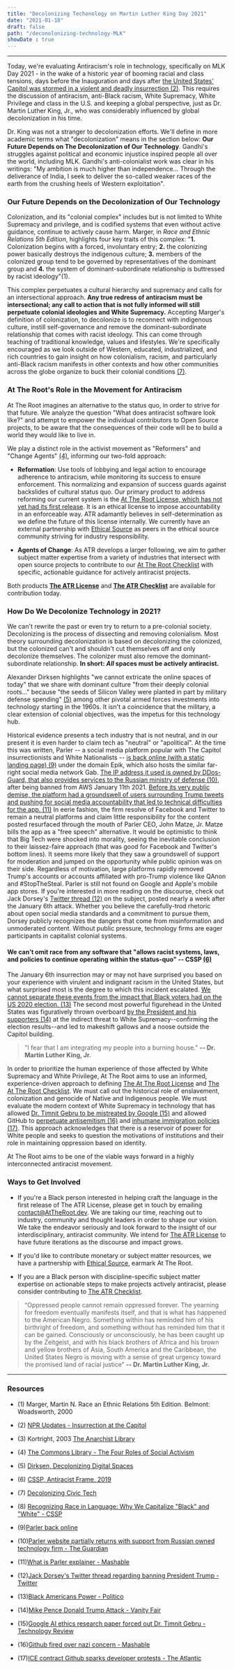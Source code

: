 ```yaml
---
title: "Decolonizing Techonology on Martin Luther King Day 2021"
date: "2021-01-18"
draft: false
path: "/deconolonizing-technology-MLK"
showDate : true
---
```

--------------------

Today, we're evaluating Antiracism's role in technology, specifically on MLK Day 2021 - in the wake of a historic year of booming racial and class tensions, days before the Inauguration and days after [the United States' Capitol was stormed in a violent and deadly insurrection (2)](https://www.npr.org/sections/insurrection-at-the-capitol). This requires the discussion of antiracism, anti-Black racism, White Supremacy, White Privilege and class in the U.S. and keeping a global perspective, just as Dr. Martin Luther King, Jr., who was considerably influenced by global decolonization in his time.

Dr. King was not a stranger to decolonization efforts. We'll define in more academic terms what "decolonization" means in the section below: **Our Future Depends on The Decolonization of Our Technology**. Gandhi's struggles against political and economic injustice inspired people all over the world, including MLK. Gandhi's anti-colonialist work was clear in his writings: "My ambition is much higher than independence... Through the deliverance of India, I seek to deliver the so-called weaker races of the earth from the crushing heels of Western exploitation".

### Our Future Depends on the Decolonization of Our Technology

Colonization, and its "colonial complex" includes but is not limited to White Supremacy and privilege, and is codified systems that even without active guidance, continue to actively cause harm. Marger, in _Race and Ethnic Relations 5th Edition_, highlights four key traits of this complex: "**1.** Colonization begins with a forced, involuntary entry; **2.** the colonizing power basically destroys the indigenous culture; **3.** members of the colonized group tend to be governed by representatives of the dominant group and **4.** the system of dominant-subordinate relationship is buttressed by racist ideology"(1).

This complex perpetuates a cultural hierarchy and supremacy and calls for an intersectional approach. **Any true redress of antiracism must be intersectional; any call to action that is not fully informed will still perpetuate colonial ideologies and White Supremacy.** Accepting Marger's definition of colonization, to decolonize is to reconnect with indigenous culture, instill self-governance and remove the dominant-subordinate relationship that comes with racist ideology. This can come through teaching of traditional knowledge, values and lifestyles. We're specifically encouraged as we look outside of Western, educated, industrialized, and rich countries to gain insight on how colonialism, racism, and particularly anti-Black racism manifests in other contexts and how other communities across the globe organize to buck their colonial conditions [(7)](https://decolonizingcivictech.com/).

### At The Root's Role in the Movement for Antiracism

At The Root imagines an alternative to the status quo, in order to strive for that future. We analyze the question "What does antiracist software look like?" and attempt to empower the individual contributors to Open Source projects, to be aware that the consequences of their code will be to build a world they would like to live in.

We play a distinct role in the activist movement as "Reformers" and "Change Agents" [(4)](https://commonslibrary.org/the-four-roles-of-social-activism/), informing our two-fold approach:

- **Reformation**: Use tools of lobbying and legal action to encourage adherence to antiracism, while monitoring its success to ensure enforcement. This normalizing and expansion of success guards against backslides of cultural status quo. Our primary product to address reforming our current system is the [At The Root License, which has not yet had its first release](https://github.com/dawnwages/ATR/blob/main/src/content/ATRlicense.md). It is an ethical license to impose accountability in an enforceable way. ATR adamantly believes in self-determination as we define the future of this license internally. We currently have an external partnership with [Ethical Source](https://ethicalsource.dev) as peers in the ethical source community striving for industry responsibility.
  
- **Agents of Change**: As ATR develops a larger following, we aim to gather subject matter expertise from a variety of industries that intersect with open source projects to contribute to our [At The Root Checklist](https://github.com/dawnwages/ATR/blob/main/src/content/AntiRacistChecklist.md) with specific, actionable guidance for actively antiracist projects.

Both products [**The ATR License**](https://github.com/dawnwages/ATR/blob/main/src/content/ATRlicense.md) and [**The ATR Checklist**](https://github.com/dawnwages/ATR/blob/main/src/content/AntiRacistChecklist.md) are available for contribution today.

### How Do We Decolonize Technology in 2021?

We can't rewrite the past or even try to return to a pre-colonial society. Decolonizing is the process of dissecting and removing colonialism. Most theory surrounding decolonization is based on decolonizing the colonized, but the colonized can't and shouldn't cut themselves off and only decolonize themselves. The colonizer must also remove the dominant-subordinate relationship. **In short: _All_ spaces must be actively antiracist.**

Alexander Dirksen highlights "we cannot extricate the online spaces of today" that we share with dominant culture "from their deeply colonial roots..." because "the seeds of Silicon Valley were planted in part by military defense spending" [(5)](http://www.alexanderdirksen.com/updates/decolonizing-digital-spaces) among other pivotal armed forces investments into technology starting in the 1960s. It isn't a coincidence that the military, a clear extension of colonial objectives, was the impetus for this technology hub.
 
Historical evidence presents a tech industry that is not neutral, and in our present it is even harder to claim tech as "neutral" or "apolitical". At the time this was written, Parler -- a social media platform popular with The Capitol insurrectionists and White Nationalists -- [is back online (with a static landing page) (9)](https://www.cnn.com/2021/01/17/tech/parler-back-online/index.html) under the domain Epik, which also hosts the similar far-right social media network Gab. [The IP address it used is owned by DDos-Guard, that also provides services to the Russian ministry of defense (10)](https://www.theguardian.com/media/2021/jan/19/parler-website-partially-returns-with-support-from-russian-owned-technology-firm), after being banned from AWS January 11th 2021. [Before its very public demise, the platform had a groundswell of users surrounding Trump tweets and pushing for social media accountability that led to technical difficulties for the app. (11)](https://mashable.com/article/what-is-parler-explainer/) In eerie fashion, the firm resolve of Facebook and Twitter to remain a neutral platforms and claim little responsibility for the content posted resurfaced through the mouth of Parler CEO, John Matze, Jr. Matze bills the app as a "free speech" alternative. It would be optimistic to think that Big Tech were shocked into morality, seeing the inevitable conclusion to their laissez-faire approach (that was good for Facebook and Twitter's bottom lines). It seems more likely that they saw a groundswell of support for moderation and jumped on the opportunity while public opinion was on their side. Regardless of motivation, large platforms rapidly removed Trump's accounts or accounts affiliated with pro-Trump violence like QAnon and #StopTheSteal. Parler is still not found on Google and Apple's mobile app stores. If you're interested in more reading on the discourse, check out Jack Dorsey's [Twitter thread (12)](https://twitter.com/jack/status/1349510769268850690?s=20) on the subject, posted nearly a week after the January 6th attack. Whether you believe the carefully-trod rhetoric about open social media standards and a commitment to pursue them, Dorsey publicly recognizes the dangers that come from misinformation and unmoderated content. Without public pressure, technology firms are eager participants in capitalist colonial systems.

#### We can't omit race from any software that "allows racist systems, laws, and policies to continue operating within the status-quo" -- CSSP [(6)](https://cssp.org/wp-content/uploads/2019/09/Antiracist-Frame-11.20.19.pdf)

The January 6th insurrection may or may not have surprised you based on your experience with virulent and indignant racism in the United States, but what surprised most is the degree to which this incident escalated. [We cannot separate these events from the impact that Black voters had on the US 2020 election. (13)](https://www.politico.com/news/magazine/2021/01/02/black-americans-power-2020-453345) The second most powerful figurehead in the United States was figuratively thrown overboard [by the President and his supporters (14)](https://www.vanityfair.com/news/2021/01/mike-pence-donald-trump-attack) at the indirect threat to White Supremacy--confirming the election results--and led to makeshift gallows and a noose outside the Capitol building.

> "I fear that I am integrating my people into a burning house." **-- Dr. Martin Luther King, Jr.**

In order to prioritize the human experience of those affected by White Supremacy and White Privilege, At The Root aims to use an informed, experience-driven approach to defining [The At The Root License](https://attheroot.dev/License) and [The At The Root Checklist](https://attheroot.dev/anti-racist-checklist). We must call out the historical role of enslavement, colonization and genocide of Native and Indigenous people. We must evaluate the modern context of White Supremacy in technology that has allowed [Dr. Timnit Gebru to be mistreated by Google (15)](https://www.technologyreview.com/2020/12/04/1013294/google-ai-ethics-research-paper-forced-out-timnit-gebru/) and allowed GitHub to [perpetuate antisemitism (16)](https://mashable.com/article/github-fired-over-nazi-concern/) and [inhumane immigration policies (17)](https://www.theatlantic.com/technology/archive/2020/01/ice-contract-github-sparks-developer-protests/604339/). This approach acknowledges that there is a reservoir of power for White people and seeks to question the motivations of institutions and their role in maintaining oppression based on identity.

At The Root aims to be one of the viable ways forward in a highly interconnected antiracist movement.

### Ways to Get Involved

- If you're a Black person interested in helping craft the language in the first release of The ATR License, please get in touch by emailing [contact@AtTheRoot.dev](mailto:contact@AtTheRoot.dev). We are taking our time, reaching out to industry, community and thought leaders in order to shape our vision. We take the endeavor seriously and look forward to the insight of our interdisciplinary, antiracist community. We intend for [The ATR License](https://attheroot.dev/License) to have future iterations as the discourse and impact grows.

- If you'd like to contribute monetary or subject matter resources, we have a partnership with [Ethical Source](https://opencollective.com/ethical-source), earmark At The Root.

- If you are a Black person with discipline-specific subject matter expertise on actionable steps to make projects actively antiracist, please consider contributing to [The ATR Checklist](https://attheroot.dev/anti-racist-checklist).

>“Oppressed people cannot remain oppressed forever. The yearning for freedom eventually manifests itself, and that is what has happened to the American Negro. Something within has reminded him of his birthright of freedom, and something without has reminded him that it can be gained. Consciously or unconsciously, he has been caught up by the Zeitgeist, and with his black brothers of Africa and his brown and yellow brothers of Asia, South America and the Caribbean, the United States Negro is moving with a sense of great urgency toward the promised land of racial justice”
> **-- Dr. Martin Luther King, Jr.**

--------------------
### Resources
- (1) Marger, Martin N. Race an Ethnic Relations 5th Edition. Belmont: Woadsworth, 2000

- (2) [NPR Updates - Insurrection at the Capitol](https://www.npr.org/sections/insurrection-at-the-capitol)

- (3) Kortright, 2003
  [The Anarchist Library](https://theanarchistlibrary.org/library/chris-kortright-colonization-and-identity#:~:text=Land%2C%20and%20Cultures-,The%20Ideology%20of%20Colonization,of%20cultural%20hierarchy%20and%20supremacy.&text=Features%20of%20the%20colonial%20situation,institutionalized%20racial%20and%20cultural%20inequalities)
  
- (4) [The Commons Library - The Four Roles of Social Activism]( https://commonslibrary.org/the-four-roles-of-social-activism/)

- (5) [Dirksen, Decolonizing Digital Spaces](http://www.alexanderdirksen.com/updates/decolonizing-digital-spaces)

- (6) [CSSP, Antiracist Frame, 2019](https://cssp.org/wp-content/uploads/2019/09/Antiracist-Frame-11.20.19.pdf
)
  
- (7) [Decolonizing Civic Tech](https://decolonizingcivictech.com/#)

- (8) [Recognizing Race in Language: Why We Capitalize "Black" and "White" - CSSP](https://cssp.org/2020/03/recognizing-race-in-language-why-we-capitalize-black-and-white/)

- (9)[Parler back online](https://www.cnn.com/2021/01/17/tech/parler-back-online/index.html)

- (10)[Parler website partially returns with support from Russian owned technology firm - The Guardian](https://www.theguardian.com/media/2021/jan/19/parler-website-partially-returns-with-support-from-russian-owned-technology-firm)

- (11)[What is Parler explainer - Mashable](https://mashable.com/article/what-is-parler-explainer/)

- (12)[Jack Dorsey's Twitter thread regarding banning President Trump - Twitter](https://twitter.com/jack/status/1349510769268850690?s=20)

- (13)[Black Americans Power - Politico](https://www.politico.com/news/magazine/2021/01/02/black-americans-power-2020-453345) 
  
- (14)[Mike Pence Donald Trump Attack - Vanity Fair](https://www.vanityfair.com/news/2021/01/mike-pence-donald-trump-attack)

- (15)[Google AI ethics research paper forced out Dr. Timnit Gebru - Technology Review](https://www.technologyreview.com/2020/12/04/1013294/google-ai-ethics-research-paper-forced-out-timnit-gebru/)

- (16)[Github fired over nazi concern - Mashable](https://mashable.com/article/github-fired-over-nazi-concern/)

- (17)[ICE contract Github sparks developer protests - The Atlantic](https://www.theatlantic.com/technology/archive/2020/01/ice-contract-github-sparks-developer-protests/604339/)